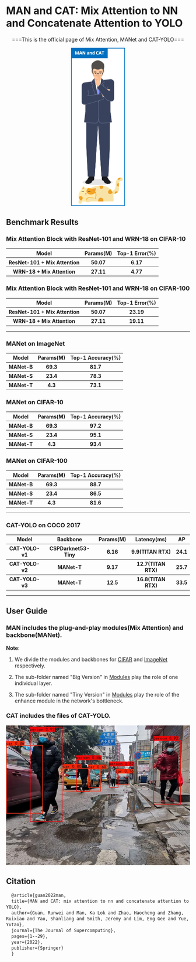 # MAN and CAT: Mix Attention to NN and Concatenate Attention to YOLO

<div align="center">
  <p>===This is the official page of Mix Attention, MANet and CAT-YOLO===</p>
  <img src="https://github.com/GuanRunwei/MAN-and-CAT/blob/main/logo1.png" width=150 alt="CAT-YOLO">
 </div>
 
 
 ## Benchmark Results
 
 ### Mix Attention Block with ResNet-101 and WRN-18 on CIFAR-10
 
<table>
        <tr>
            <th>Model</th>
            <th>Params(M)</th>
            <th>Top-1 Error(%)</th>
        </tr>
        <tr>
            <th>ResNet-101 + Mix Attention</th>
            <th>50.07</th>
            <th>6.17</th>
        </tr>
        <tr>
            <th>WRN-18 + Mix Attention</th>
            <th>27.11</th>
            <th>4.77</th>
        </tr>
</table>
    
    
### Mix Attention Block with ResNet-101 and WRN-18 on CIFAR-100

<table>
        <tr>
            <th>Model</th>
            <th>Params(M)</th>
            <th>Top-1 Error(%)</th>
        </tr>
        <tr>
            <th>ResNet-101 + Mix Attention</th>
            <th>50.07</th>
            <th>23.19</th>
        </tr>
        <tr>
            <th>WRN-18 + Mix Attention</th>
            <th>27.11</th>
            <th>19.11</th>
        </tr>
</table>

***

### MANet on ImageNet

<table>
        <tr>
            <th>Model</th>
            <th>Params(M)</th>
            <th>Top-1 Accuracy(%)</th>
        </tr>
        <tr>
            <th>MANet-B</th>
            <th>69.3</th>
            <th>81.7</th>
        </tr>
        <tr>
            <th>MANet-S</th>
            <th>23.4</th>
            <th>78.3</th>
        </tr>
         <tr>
            <th>MANet-T</th>
            <th>4.3</th>
            <th>73.1</th>
        </tr>
</table>

### MANet on CIFAR-10

<table>
        <tr>
            <th>Model</th>
            <th>Params(M)</th>
            <th>Top-1 Accuracy(%)</th>
        </tr>
        <tr>
            <th>MANet-B</th>
            <th>69.3</th>
            <th>97.2</th>
        </tr>
        <tr>
            <th>MANet-S</th>
            <th>23.4</th>
            <th>95.1</th>
        </tr>
         <tr>
            <th>MANet-T</th>
            <th>4.3</th>
            <th>93.4</th>
        </tr>
</table>


### MANet on CIFAR-100

<table>
        <tr>
            <th>Model</th>
            <th>Params(M)</th>
            <th>Top-1 Accuracy(%)</th>
        </tr>
        <tr>
            <th>MANet-B</th>
            <th>69.3</th>
            <th>88.7</th>
        </tr>
        <tr>
            <th>MANet-S</th>
            <th>23.4</th>
            <th>86.5</th>
        </tr>
         <tr>
            <th>MANet-T</th>
            <th>4.3</th>
            <th>81.6</th>
        </tr>
</table>

***

### CAT-YOLO on COCO 2017
<table>
        <tr>
            <th>Model</th>
            <th>Backbone</th>
          <th>Params(M)</th>
          <th>Latency(ms)</th>
            <th>AP</th>
        </tr>
        <tr>
            <th>CAT-YOLO-v1</th>
            <th>CSPDarknet53-Tiny</th>
            <th>6.16</th>
          <th>9.9(TITAN RTX)</th>
          <th>24.1</th>
        </tr>
        <tr>
            <th>CAT-YOLO-v2</th>
            <th>MANet-T</th>
            <th>9.17</th>
          <th>12.7(TITAN RTX)</th>
          <th>25.7</th>
        </tr>
        <tr>
            <th>CAT-YOLO-v3</th>
            <th>MANet-T</th>
            <th>12.5</th>
          <th>16.8(TITAN RTX)</th>
          <th>33.5</th>
        </tr>
</table>

***

## User Guide

### **MAN** includes the plug-and-play modules(Mix Attention) and backbone(MANet).

**Note**:

1. We divide the modules and backbones for [CIFAR](https://github.com/GuanRunwei/MAN-and-CAT/tree/main/MAN/Modules/For%20CIFAR) and [ImageNet](https://github.com/GuanRunwei/MAN-and-CAT/tree/main/MAN/Modules/For%20ImageNet_Like) respectively. 

2. The sub-folder named "Big Version" in [Modules](https://github.com/GuanRunwei/MAN-and-CAT/tree/main/MAN/Modules) play the role of one individual layer.  

3. The sub-folder named "Tiny Version" in [Modules](https://github.com/GuanRunwei/MAN-and-CAT/tree/main/MAN/Modules) play the role of the enhance module in the network's bottleneck.

### **CAT** includes the files of CAT-YOLO.

<div align="center">
  <img src="https://github.com/GuanRunwei/MAN-and-CAT/blob/main/CAT/save_img/example.jpg" alt="CAT-YOLO">
 </div>
 
 ## Citation
      @article{guan2022man,
      title={MAN and CAT: mix attention to nn and concatenate attention to YOLO},
      author={Guan, Runwei and Man, Ka Lok and Zhao, Haocheng and Zhang, Ruixiao and Yao, Shanliang and Smith, Jeremy and Lim, Eng Gee and Yue, Yutao},
      journal={The Journal of Supercomputing},
      pages={1--29},
      year={2022},
      publisher={Springer}
      }

